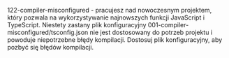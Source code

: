 122-compiler-misconfigured - pracujesz nad nowoczesnym projektem, który pozwala na wykorzystywanie najnowszych funkcji JavaScript i TypeScript. Niestety zastany plik konfiguracyjny 001-compiler-misconfigured/tsconfig.json nie jest dostosowany do potrzeb projektu i powoduje niepotrzebne błędy kompilacji. Dostosuj plik konfiguracyjny, aby pozbyć się błędów kompilacji.